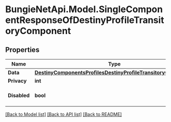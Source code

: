 # BungieNetApi.Model.SingleComponentResponseOfDestinyProfileTransitoryComponent
## Properties

Name | Type | Description | Notes
------------ | ------------- | ------------- | -------------
**Data** | [**DestinyComponentsProfilesDestinyProfileTransitoryComponent**](DestinyComponentsProfilesDestinyProfileTransitoryComponent.md) |  | [optional] 
**Privacy** | **int** |  | [optional] 
**Disabled** | **bool** | If true, this component is disabled. | [optional] 

[[Back to Model list]](../README.md#documentation-for-models) [[Back to API list]](../README.md#documentation-for-api-endpoints) [[Back to README]](../README.md)

